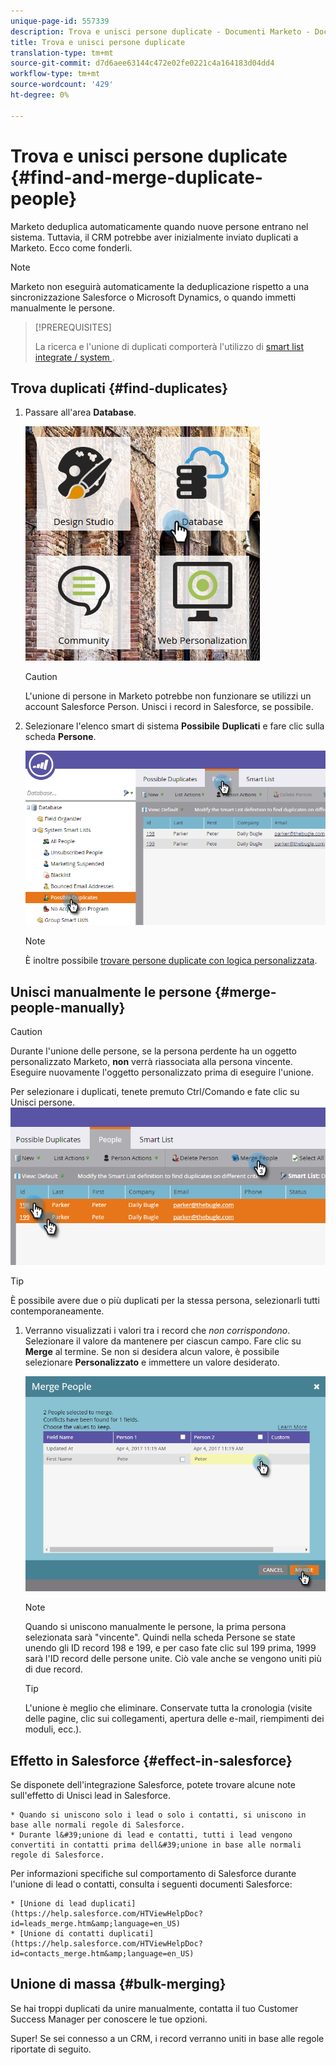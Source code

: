```yaml
---
unique-page-id: 557339
description: Trova e unisci persone duplicate - Documenti Marketo - Documentazione prodotto
title: Trova e unisci persone duplicate
translation-type: tm+mt
source-git-commit: d7d6aee63144c472e02fe0221c4a164183d04dd4
workflow-type: tm+mt
source-wordcount: '429'
ht-degree: 0%

---
```



# Trova e unisci persone duplicate {#find-and-merge-duplicate-people}

Marketo deduplica automaticamente quando nuove persone entrano nel sistema. Tuttavia, il CRM potrebbe aver inizialmente inviato duplicati a Marketo. Ecco come fonderli.

>[!NOTE]
>
>Marketo non eseguirà automaticamente la deduplicazione rispetto a una sincronizzazione Salesforce o Microsoft Dynamics, o quando immetti manualmente le persone.

>[!PREREQUISITES]
>
>La ricerca e l&#39;unione di duplicati comporterà l&#39;utilizzo di [smart list integrate / system ](../../../../product-docs/core-marketo-concepts/smart-lists-and-static-lists/using-smart-lists/use-built-in-system-smart-lists.md).

## Trova duplicati {#find-duplicates}

1. Passare all&#39;area **Database**.

   ![](assets/db.png)

   >[!CAUTION]
   >
   >L&#39;unione di persone in Marketo potrebbe non funzionare se utilizzi un account Salesforce Person. Unisci i record in Salesforce, se possibile.

1. Selezionare l&#39;elenco smart di sistema **Possibile** **Duplicati** e fare clic sulla scheda **Persone**.

   ![](assets/two.png)

   >[!NOTE]
   >
   >È inoltre possibile [trovare persone duplicate con logica personalizzata](find-duplicate-people-with-custom-logic.md).

## Unisci manualmente le persone {#merge-people-manually}

>[!CAUTION]
>
>Durante l&#39;unione delle persone, se la persona perdente ha un oggetto personalizzato Marketo, **non** verrà riassociata alla persona vincente. Eseguire nuovamente l&#39;oggetto personalizzato prima di eseguire l&#39;unione.

Per selezionare i duplicati, tenete premuto Ctrl/Comando e fate clic su Unisci persone.
![](assets/three.png)

>[!TIP]
>
>È possibile avere due o più duplicati per la stessa persona, selezionarli tutti contemporaneamente.

1. Verranno visualizzati i valori tra i record che *non corrispondono*. Selezionare il valore da mantenere per ciascun campo. Fare clic su **Merge** al termine. Se non si desidera alcun valore, è possibile selezionare **Personalizzato** e immettere un valore desiderato.

   ![](assets/four.png)

   >[!NOTE]
   >
   >Quando si uniscono manualmente le persone, la prima persona selezionata sarà &quot;vincente&quot;. Quindi nella scheda Persone se state unendo gli ID record 198 e 199, e per caso fate clic sul 199 prima, 1999 sarà l&#39;ID record delle persone unite. Ciò vale anche se vengono uniti più di due record.

   >[!TIP]
   >
   >L&#39;unione è meglio che eliminare. Conservate tutta la cronologia (visite delle pagine, clic sui collegamenti, apertura delle e-mail, riempimenti dei moduli, ecc.).

## Effetto in Salesforce {#effect-in-salesforce}

Se disponete dell&#39;integrazione Salesforce, potete trovare alcune note sull&#39;effetto di Unisci lead in Salesforce.

    * Quando si uniscono solo i lead o solo i contatti, si uniscono in base alle normali regole di Salesforce.
    * Durante l&#39;unione di lead e contatti, tutti i lead vengono convertiti in contatti prima dell&#39;unione in base alle normali regole di Salesforce.

Per informazioni specifiche sul comportamento di Salesforce durante l&#39;unione di lead o contatti, consulta i seguenti documenti Salesforce:

    * [Unione di lead duplicati](https://help.salesforce.com/HTViewHelpDoc?id=leads_merge.htm&amp;language=en_US)
    * [Unione di contatti duplicati](https://help.salesforce.com/HTViewHelpDoc?id=contacts_merge.htm&amp;language=en_US)

## Unione di massa {#bulk-merging}

Se hai troppi duplicati da unire manualmente, contatta il tuo Customer Success Manager per conoscere le tue opzioni.

Super! Se sei connesso a un CRM, i record verranno uniti in base alle regole riportate di seguito.
